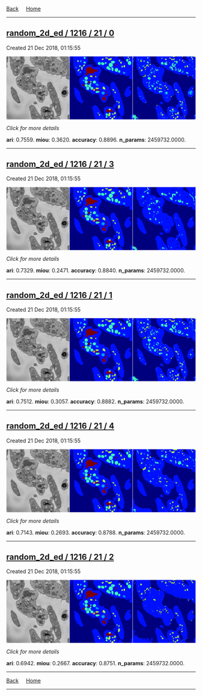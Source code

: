 
[Back](..)&nbsp;&nbsp;&nbsp;&nbsp;&nbsp;[Home](https://leapmanlab.github.io/snapshots)

---

<div class="summary"><a href="0"><h2>random_2d_ed / 1216 / 21 / 0</h2></a><p>Created 21 Dec 2018, 01:15:55
</p><a href="0"><img src="0/media/summary.png" align="center"></a><p>
<i>Click for more details</i>
</p></div>

**ari**: 0.7559. **miou**: 0.3620. **accuracy**: 0.8896. **n_params**: 2459732.0000. 

---

<div class="summary"><a href="3"><h2>random_2d_ed / 1216 / 21 / 3</h2></a><p>Created 21 Dec 2018, 01:15:55
</p><a href="3"><img src="3/media/summary.png" align="center"></a><p>
<i>Click for more details</i>
</p></div>

**ari**: 0.7329. **miou**: 0.2471. **accuracy**: 0.8840. **n_params**: 2459732.0000. 

---

<div class="summary"><a href="1"><h2>random_2d_ed / 1216 / 21 / 1</h2></a><p>Created 21 Dec 2018, 01:15:55
</p><a href="1"><img src="1/media/summary.png" align="center"></a><p>
<i>Click for more details</i>
</p></div>

**ari**: 0.7512. **miou**: 0.3057. **accuracy**: 0.8882. **n_params**: 2459732.0000. 

---

<div class="summary"><a href="4"><h2>random_2d_ed / 1216 / 21 / 4</h2></a><p>Created 21 Dec 2018, 01:15:55
</p><a href="4"><img src="4/media/summary.png" align="center"></a><p>
<i>Click for more details</i>
</p></div>

**ari**: 0.7143. **miou**: 0.2693. **accuracy**: 0.8788. **n_params**: 2459732.0000. 

---

<div class="summary"><a href="2"><h2>random_2d_ed / 1216 / 21 / 2</h2></a><p>Created 21 Dec 2018, 01:15:55
</p><a href="2"><img src="2/media/summary.png" align="center"></a><p>
<i>Click for more details</i>
</p></div>

**ari**: 0.6942. **miou**: 0.2667. **accuracy**: 0.8751. **n_params**: 2459732.0000. 

---

[Back](..)&nbsp;&nbsp;&nbsp;&nbsp;&nbsp;[Home](https://leapmanlab.github.io/snapshots)

---